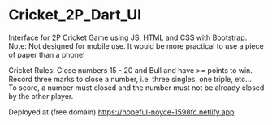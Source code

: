# Cricket_2P_Dart_UI
Interface for 2P Cricket Game using JS, HTML and CSS with Bootstrap.  
Note: Not designed for mobile use.  It would be more practical to use a piece of paper than a phone!  

Cricket Rules:  Close numbers 15 - 20 and Bull and have >= points to win.  
Record three marks to close a number, i.e. three singles, one triple, etc...   
To score, a number must closed and the number must not be already closed by the other player.  

Deployed at (free domain) https://hopeful-noyce-1598fc.netlify.app
